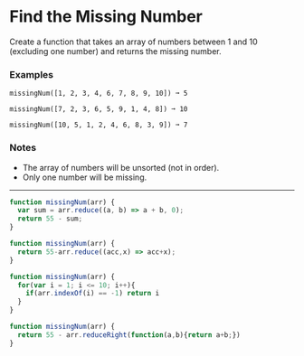 # Find the Missing Number
Create a function that takes an array of numbers between 1 and 10 (excluding one number) and returns the missing number.
### Examples
```
missingNum([1, 2, 3, 4, 6, 7, 8, 9, 10]) ➞ 5

missingNum([7, 2, 3, 6, 5, 9, 1, 4, 8]) ➞ 10

missingNum([10, 5, 1, 2, 4, 6, 8, 3, 9]) ➞ 7
```
### Notes
- The array of numbers will be unsorted (not in order).
- Only one number will be missing.
___
```javascript
function missingNum(arr) {
  var sum = arr.reduce((a, b) => a + b, 0);
  return 55 - sum;
}
```
```javascript
function missingNum(arr) {
  return 55-arr.reduce((acc,x) => acc+x);
}
```
```javascript
function missingNum(arr) {
  for(var i = 1; i <= 10; i++){
    if(arr.indexOf(i) == -1) return i
  }
}
```
```javascript
function missingNum(arr) {
  return 55 - arr.reduceRight(function(a,b){return a+b;})
}
```
